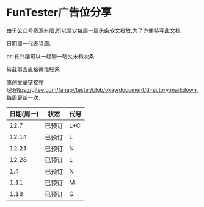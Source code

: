 # FunTester广告位分享

由于公众号资源有限,所以暂定每周一篇头条软文投放,为了方便特写此文档.

日期周一代表当周.

ps:有兴趣可以一起聊一聊文末和次条.

转载事宜直接微信联系

原创文章链接整理:https://gitee.com/fanapi/tester/blob/okay/document/directory.markdown,每周更新一次.

|日期(周一)|状态|代号|
|----|----|----|
|12.7|已预订| L+C|
|12.14|已预订|L|
|12.21|已预订|N|
|12.28|已预订|L
|1.4|已预订|N|
|1.11|已预订|M|
|1.18|已预订|G|